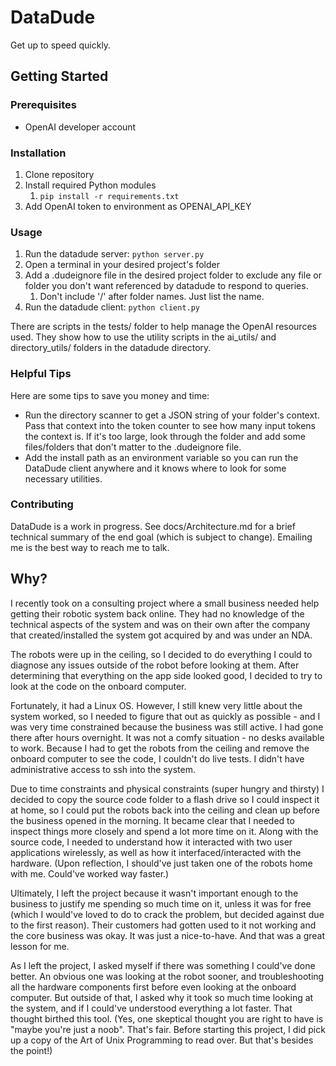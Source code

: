 # DataDude

Get up to speed quickly.

## Getting Started

### Prerequisites

- OpenAI developer account

### Installation

1. Clone repository
2. Install required Python modules
   1. `pip install -r requirements.txt`
3. Add OpenAI token to environment as OPENAI_API_KEY

### Usage

1. Run the datadude server:
   `python server.py`
2. Open a terminal in your desired project's folder
3. Add a .dudeignore file in the desired project folder to exclude any file or folder you don't want referenced by datadude to respond to queries.
   1. Don't include '/' after folder names. Just list the name.
4. Run the datadude client:
   `python client.py`


There are scripts in the tests/ folder to help manage the OpenAI resources used. They show how to use the utility scripts in the ai_utils/ and directory_utils/ folders in the datadude directory.

### Helpful Tips

Here are some tips to save you money and time:

- Run the directory scanner to get a JSON string of your folder's context. Pass that context into the token counter to see how many input tokens the context is. If it's too large, look through the folder and add some files/folders that don't matter to the .dudeignore file.
- Add the install path as an environment variable so you can run the DataDude client anywhere and it knows where to look for some necessary utilities.


### Contributing

DataDude is a work in progress. See docs/Architecture.md for a brief technical summary of the end goal (which is subject to change). Emailing me is the best way to reach me to talk.

## Why?

I recently took on a consulting project where a small business needed help getting their robotic system back online. They had no knowledge of the technical aspects of the system and was on their own after the company that created/installed the system got acquired by and was under an NDA. 

The robots were up in the ceiling, so I decided to do everything I could to diagnose any issues outside of the robot before looking at them. After determining that everything on the app side looked good, I decided to try to look at the code on the onboard computer.

Fortunately, it had a Linux OS. However, I still knew very little about the system worked, so I needed to figure that out as quickly as possible - and I was very time constrained because the business was still active. I had gone there after hours overnight. It was not a comfy situation - no desks available to work. Because I had to get the robots from the ceiling and remove the onboard computer to see the code, I couldn't do live tests. I didn't have administrative access to ssh into the system.

Due to time constraints and physical constraints (super hungry and thirsty) I decided to copy the source code folder to a flash drive so I could inspect it at home, so I could put the robots back into the ceiling and clean up before the business opened in the morning. It became clear that I needed to inspect things more closely and spend a lot more time on it. Along with the source code, I needed to understand how it interacted with two user applications wirelessly, as well as how it interfaced/interacted with the hardware.
(Upon reflection, I should've just taken one of the robots home with me. Could've worked way faster.)

Ultimately, I left the project because it wasn't important enough to the business to justify me spending so much time on it, unless it was for free (which I would've loved to do to crack the problem, but decided against due to the first reason). Their customers had gotten used to it not working and the core business was okay. It was just a nice-to-have. And that was a great lesson for me.

As I left the project, I asked myself if there was something I could've done better. An obvious one was looking at the robot sooner, and troubleshooting all the hardware components first before even looking at the onboard computer. But outside of that, I asked why it took so much time looking at the system, and if I could've understood everything a lot faster. That thought birthed this tool.
(Yes, one skeptical thought you are right to have is "maybe you're just a noob". That's fair. Before starting this project, I did pick up a copy of the Art of Unix Programming to read over. But that's besides the point!)